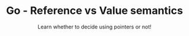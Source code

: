 ---
layout: post
title: Go - Reference vs Value semantics
subtitle: Learn whether to decide using pointers or not!
cover-img: /assets/img/cover.jfif
thumbnail-img: /assets/img/go.jpg
share-img: /assets/img/go.jpg
tags: [go]
---